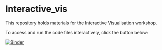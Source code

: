 # Interactive_vis
This repository holds materials for the Interactive Visualisation workshop.

To access and run the code files interactively, click the button below:

[![Binder](https://mybinder.org/badge_logo.svg)](https://mybinder.org/v2/gh/UKDataServiceOpen/Interactive_vis/HEAD)
